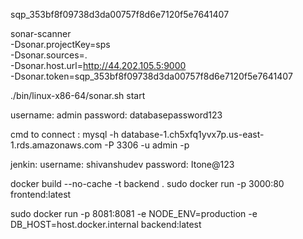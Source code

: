 sqp_353bf8f09738d3da00757f8d6e7120f5e7641407



sonar-scanner \
  -Dsonar.projectKey=sps \
  -Dsonar.sources=. \
  -Dsonar.host.url=http://44.202.105.5:9000 \
  -Dsonar.token=sqp_353bf8f09738d3da00757f8d6e7120f5e7641407


  ./bin/linux-x86-64/sonar.sh start

username: admin
password: databasepassword123


cmd to connect : mysql -h database-1.ch5xfq1yvx7p.us-east-1.rds.amazonaws.com -P 3306 -u admin -p


jenkin:
username: shivanshudev
password: Itone@123

docker build --no-cache -t backend .
 sudo docker run -p 3000:80 frontend:latest

sudo docker run -p 8081:8081 -e NODE_ENV=production -e DB_HOST=host.docker.internal backend:latest
